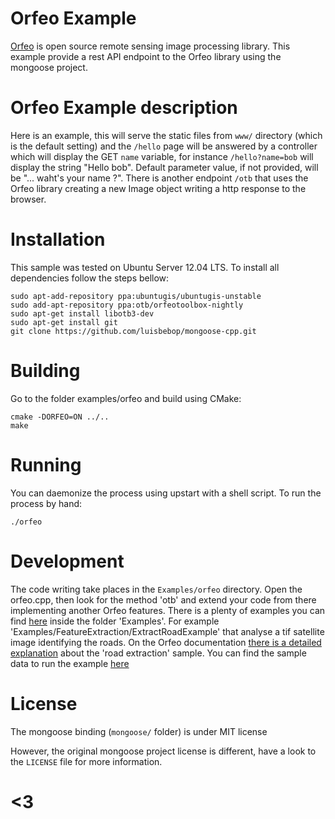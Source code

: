 # Orfeo Example

[Orfeo](http://orfeo-toolbox.org/otb/) is open source remote sensing image processing library.
This example provide a rest API endpoint to the Orfeo library using the mongoose project.

# Orfeo Example description

Here is an example, this will serve the static files from `www/` directory (which
is the default setting) and the `/hello` page will be answered by a controller which
will display the GET `name` variable, for instance `/hello?name=bob` will display
the string "Hello bob". Default parameter value, if not provided, will be
"... waht's your name ?". There is another endpoint `/otb` that uses the Orfeo library
creating a new Image object writing a http response to the browser.

# Installation
This sample was tested on Ubuntu Server 12.04 LTS. To install all dependencies follow the steps bellow:
 
```
sudo apt-add-repository ppa:ubuntugis/ubuntugis-unstable
sudo add-apt-repository ppa:otb/orfeotoolbox-nightly
sudo apt-get install libotb3-dev
sudo apt-get install git
git clone https://github.com/luisbebop/mongoose-cpp.git
```

# Building

Go to the folder examples/orfeo and build using CMake:

```
cmake -DORFEO=ON ../..
make
```
# Running

You can daemonize the process using upstart with a shell script. To run the process by hand:

```
./orfeo
```

# Development

The code writing take places in the `Examples/orfeo` directory. Open the orfeo.cpp, then look
for the method 'otb' and extend your code from there implementing another Orfeo features. There is
a plenty of examples you can find [here](http://sourceforge.net/projects/orfeo-toolbox/files/OTB/OTB-4.0/OTB-4.0.0.tgz/download)
inside the folder 'Examples'. For example 'Examples/FeatureExtraction/ExtractRoadExample' that analyse a tif satellite image
identifying the roads. On the Orfeo documentation [there is a detailed explanation](http://www.orfeo-toolbox.org/SoftwareGuide/SoftwareGuidech14.html#x40-23400014.7) about the 'road extraction' sample. You can find the sample data to run the example [here](http://www.orfeo-toolbox.org/packages/OTB-Data-Examples.tgz)

# License

The mongoose binding (`mongoose/` folder) is under MIT license

However, the original mongoose project license is different, have a look to the
`LICENSE` file for more information.

# <3

